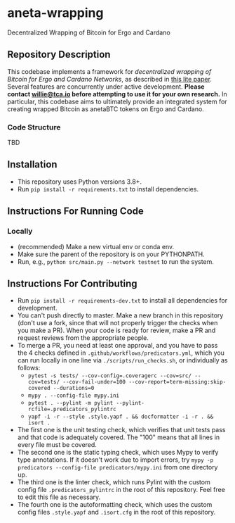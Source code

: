 # aneta-wrapping
Decentralized Wrapping of Bitcoin for Ergo and Cardano

## Repository Description

This codebase implements a framework for *decentralized wrapping of Bitcoin for Ergo and Cardano Networks*, as described in [this lite paper](https://medium.com/@anetaBTC/anetabtc-litepaper-v1-0-171f29b3276a). Several features are concurrently under active development. **Please contact <willie@tca.io> before attempting to use it for your own research.** In particular, this codebase aims to ultimately provide an integrated system for creating wrapped Bitcoin as anetaBTC tokens on Ergo and Cardano. 

### Code Structure

TBD

## Installation
* This repository uses Python versions 3.8+.
* Run `pip install -r requirements.txt` to install dependencies.

## Instructions For Running Code

### Locally
* (recommended) Make a new virtual env or conda env.
* Make sure the parent of the repository is on your PYTHONPATH.
* Run, e.g., `python src/main.py --network testnet` to run the system.

## Instructions For Contributing
* Run `pip install -r requirements-dev.txt` to install all dependencies for development.
* You can't push directly to master. Make a new branch in this repository (don't use a fork, since that will not properly trigger the checks when you make a PR). When your code is ready for review, make a PR and request reviews from the appropriate people.
* To merge a PR, you need at least one approval, and you have to pass the 4 checks defined in `.github/workflows/predicators.yml`, which you can run locally in one line via `./scripts/run_checks.sh`, or individually as follows:
    * `pytest -s tests/ --cov-config=.coveragerc --cov=src/ --cov=tests/ --cov-fail-under=100 --cov-report=term-missing:skip-covered --durations=0`
    * `mypy . --config-file mypy.ini`
    * `pytest . --pylint -m pylint --pylint-rcfile=.predicators_pylintrc`
    * `yapf -i -r --style .style.yapf . && docformatter -i -r . && isort .`
* The first one is the unit testing check, which verifies that unit tests pass and that code is adequately covered. The "100" means that all lines in every file must be covered.
* The second one is the static typing check, which uses Mypy to verify type annotations. If it doesn't work due to import errors, try `mypy -p predicators --config-file predicators/mypy.ini` from one directory up.
* The third one is the linter check, which runs Pylint with the custom config file `.predicators_pylintrc` in the root of this repository. Feel free to edit this file as necessary.
* The fourth one is the autoformatting check, which uses the custom config files `.style.yapf` and `.isort.cfg` in the root of this repository.